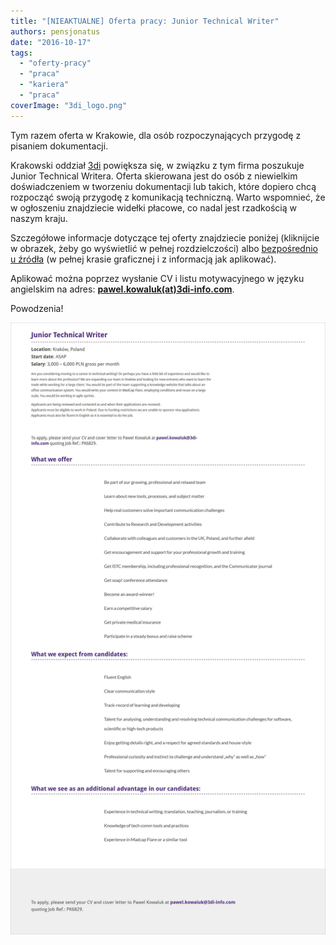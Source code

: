 ```yaml
---
title: "[NIEAKTUALNE] Oferta pracy: Junior Technical Writer"
authors: pensjonatus
date: "2016-10-17"
tags:
  - "oferty-pracy"
  - "praca"
  - "kariera"
  - "praca"
coverImage: "3di_logo.png"
---
```


Tym razem oferta w Krakowie, dla osób rozpoczynających przygodę z pisaniem
dokumentacji.

Krakowski oddział [3di](http://3di.com.pl/) powiększa się, w związku z tym firma
poszukuje Junior Technical Writera. Oferta skierowana jest do osób z niewielkim
doświadczeniem w tworzeniu dokumentacji lub takich, które dopiero chcą rozpocząć
swoją przygodę z komunikacją techniczną. Warto wspomnieć, że w ogłoszeniu
znajdziecie widełki płacowe, co nadal jest rzadkością w naszym kraju.

Szczegółowe informacje dotyczące tej oferty znajdziecie poniżej (kliknijcie w
obrazek, żeby go wyświetlić w pełnej rozdzielczości) albo
[bezpośrednio u źródła](http://3di.com.pl/junior-technical-writer/) (w pełnej
krasie graficznej i z informacją jak aplikować).

Aplikować można poprzez wysłanie CV i listu motywacyjnego w języku angielskim na
adres: **[pawel.kowaluk(at)3di-info.com](mailto:pawel.kowaluk@3di-info.com)**.

Powodzenia!

[![junior_tech_writer_3di](images/junior_tech_writer_3di.jpg)](http://techwriter.pl/wp-content/uploads/2016/10/junior_tech_writer_3di.jpg)

